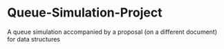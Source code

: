 # Queue-Simulation-Project
A queue simulation accompanied by a proposal (on a different document) for data structures
